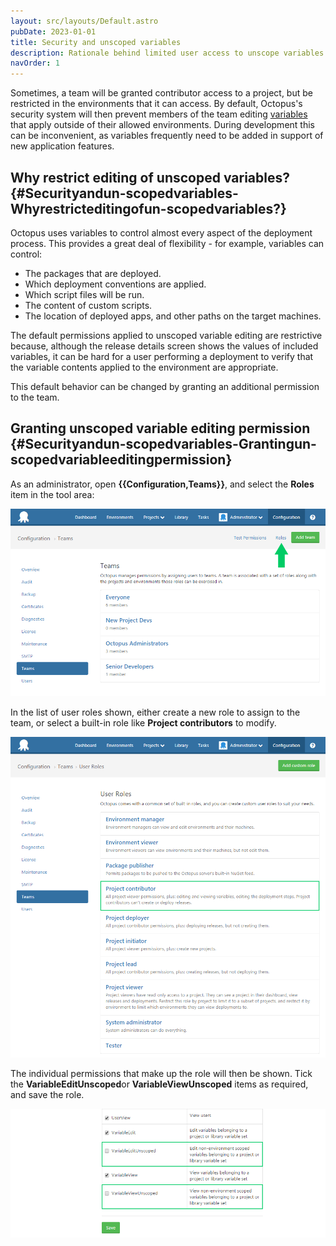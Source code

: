```yaml
---
layout: src/layouts/Default.astro
pubDate: 2023-01-01
title: Security and unscoped variables
description: Rationale behind limited user access to unscope variables if their access is restricted to specific environments.
navOrder: 1
---
```


Sometimes, a team will be granted contributor access to a project, but be restricted in the environments that it can access. By default, Octopus's security system will then prevent members of the team editing [variables](/docs/projects/variables/) that apply outside of their allowed environments. During development this can be inconvenient, as variables frequently need to be added in support of new application features.

## Why restrict editing of unscoped variables? {#Securityandun-scopedvariables-Whyrestricteditingofun-scopedvariables?}

Octopus uses variables to control almost every aspect of the deployment process. This provides a great deal of flexibility - for example, variables can control:

- The packages that are deployed.
- Which deployment conventions are applied.
- Which script files will be run.
- The content of custom scripts.
- The location of deployed apps, and other paths on the target machines.

The default permissions applied to unscoped variable editing are restrictive because, although the release details screen shows the values of included variables, it can be hard for a user performing a deployment to verify that the variable contents applied to the environment are appropriate.

This default behavior can be changed by granting an additional permission to the team.

## Granting unscoped variable editing permission {#Securityandun-scopedvariables-Grantingun-scopedvariableeditingpermission}

As an administrator, open **{{Configuration,Teams}}**, and select the **Roles** item in the tool area:

![](/docs/security/users-and-teams/images/3277948.png "width=500")

In the list of user roles shown, either create a new role to assign to the team, or select a built-in role like **Project contributors** to modify.

![](/docs/security/users-and-teams/images/3277947.png "width=500")

The individual permissions that make up the role will then be shown. Tick the **VariableEditUnscoped**or **VariableViewUnscoped** items as required, and save the role.

![](/docs/security/users-and-teams/images/3277946.png "width=500")
